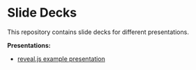 # Slide Decks #

This repository contains slide decks for different presentations.

**Presentations:**

- [reveal.js example presentation](http://ghyde.github.io/slides/reveal_demo.html)

